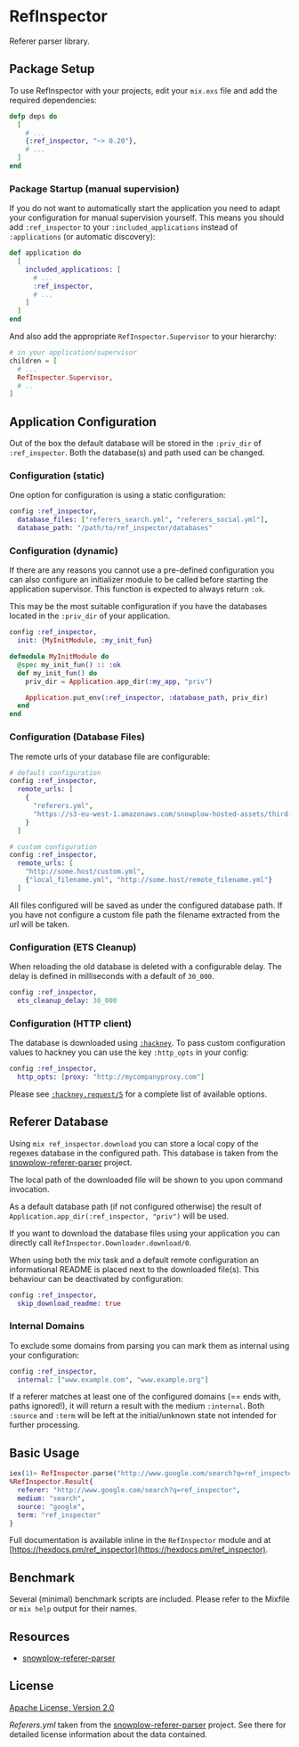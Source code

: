 # RefInspector

Referer parser library.

## Package Setup

To use RefInspector with your projects, edit your `mix.exs` file and add the required dependencies:

```elixir
defp deps do
  [
    # ...
    {:ref_inspector, "~> 0.20"},
    # ...
  ]
end
```

### Package Startup (manual supervision)

If you do not want to automatically start the application you need to adapt your configuration for manual supervision yourself. This means you should add `:ref_inspector` to your `:included_applications` instead of `:applications` (or automatic discovery):

```elixir
def application do
  [
    included_applications: [
      # ...
      :ref_inspector,
      # ...
    ]
  ]
end
```

And also add the appropriate `RefInspector.Supervisor` to your hierarchy:

```elixir
# in your application/supervisor
children = [
  # ...
  RefInspector.Supervisor,
  # ..
]
```

## Application Configuration

Out of the box the default database will be stored in the `:priv_dir` of `:ref_inspector`. Both the database(s) and path used can be changed.

### Configuration (static)

One option for configuration is using a static configuration:

```elixir
config :ref_inspector,
  database_files: ["referers_search.yml", "referers_social.yml"],
  database_path: "/path/to/ref_inspector/databases"
```

### Configuration (dynamic)

If there are any reasons you cannot use a pre-defined configuration you can also configure an initializer module to be called before starting the application supervisor. This function is expected to always return `:ok`.

This may be the most suitable configuration if you have the databases located in the `:priv_dir` of your application.

```elixir
config :ref_inspector,
  init: {MyInitModule, :my_init_fun}

defmodule MyInitModule do
  @spec my_init_fun() :: :ok
  def my_init_fun() do
    priv_dir = Application.app_dir(:my_app, "priv")

    Application.put_env(:ref_inspector, :database_path, priv_dir)
  end
end
```

### Configuration (Database Files)

The remote urls of your database file are configurable:

```elixir
# default configuration
config :ref_inspector,
  remote_urls: [
    {
      "referers.yml",
      "https://s3-eu-west-1.amazonaws.com/snowplow-hosted-assets/third-party/referer-parser/referers-latest.yml"
    }
  ]

# custom configuration
config :ref_inspector,
  remote_urls: [
    "http://some.host/custom.yml",
    {"local_filename.yml", "http://some.host/remote_filename.yml"}
  ]
```

All files configured will be saved as under the configured database path. If you have not configure a custom file path the filename extracted from the url will be taken.

### Configuration (ETS Cleanup)

When reloading the old database is deleted with a configurable delay. The delay is defined in milliseconds with a default of `30_000`.

```elixir
config :ref_inspector,
  ets_cleanup_delay: 30_000
```

### Configuration (HTTP client)

The database is downloaded using [`:hackney`](https://github.com/benoitc/hackney). To pass custom configuration values to hackney you can use the key `:http_opts` in your config:

```elixir
config :ref_inspector,
  http_opts: [proxy: "http://mycompanyproxy.com"]
```

Please see [`:hackney.request/5`](https://hexdocs.pm/hackney/hackney.html#request-5) for a complete list of available options.

## Referer Database

Using `mix ref_inspector.download` you can store a local copy of the regexes database in the configured path. This database is taken from the [snowplow-referer-parser](https://github.com/snowplow-referer-parser/referer-parser) project.

The local path of the downloaded file will be shown to you upon command invocation.

As a default database path (if not configured otherwise) the result of `Application.app_dir(:ref_inspector, "priv")` will be used.

If you want to download the database files using your application you can directly call `RefInspector.Downloader.download/0`.

When using both the mix task and a default remote configuration an informational README is placed next to the downloaded file(s). This behaviour can be deactivated by configuration:

```elixir
config :ref_inspector,
  skip_download_readme: true
```

### Internal Domains

To exclude some domains from parsing you can mark them as internal using your configuration:

```elixir
config :ref_inspector,
  internal: ["www.example.com", "www.example.org"]
```

If a referer matches at least one of the configured domains (== ends with, paths ignored!), it will return a result with the medium `:internal`. Both `:source` and `:term` will be left at the initial/unknown state not intended for further processing.

## Basic Usage

```elixir
iex(1)> RefInspector.parse("http://www.google.com/search?q=ref_inspector")
%RefInspector.Result{
  referer: "http://www.google.com/search?q=ref_inspector",
  medium: "search",
  source: "google",
  term: "ref_inspector"
}
```

Full documentation is available inline in the `RefInspector` module and at [https://hexdocs.pm/ref_inspector](https://hexdocs.pm/ref_inspector).

## Benchmark

Several (minimal) benchmark scripts are included. Please refer to the Mixfile or `mix help` output for their names.

## Resources

- [snowplow-referer-parser](https://github.com/snowplow-referer-parser/referer-parser)

## License

[Apache License, Version 2.0](http://www.apache.org/licenses/LICENSE-2.0)

_Referers.yml_ taken from the [snowplow-referer-parser](https://github.com/snowplow-referer-parser/referer-parser) project. See there for detailed license information about the data contained.
